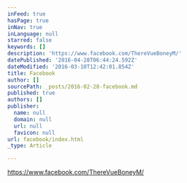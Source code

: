 ```yaml
---
inFeed: true
hasPage: true
inNav: true
inLanguage: null
starred: false
keywords: []
description: 'https://www.facebook.com/ThereVueBoneyM/'
datePublished: '2016-04-28T06:44:24.592Z'
dateModified: '2016-03-10T12:42:01.854Z'
title: Facebook
author: []
sourcePath: _posts/2016-02-28-facebook.md
published: true
authors: []
publisher:
  name: null
  domain: null
  url: null
  favicon: null
url: facebook/index.html
_type: Article

---
```

https://www.facebook.com/ThereVueBoneyM/